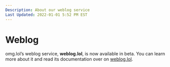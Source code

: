 ```yaml
---
Description: About our weblog service  
Last Updated: 2022-01-01 5:52 PM EST
---
```


# Weblog

omg.lol’s weblog service, **weblog.lol**, is now available in beta. You can learn more about it and read its documentation over on [weblog.lol](https://weblog.lol).